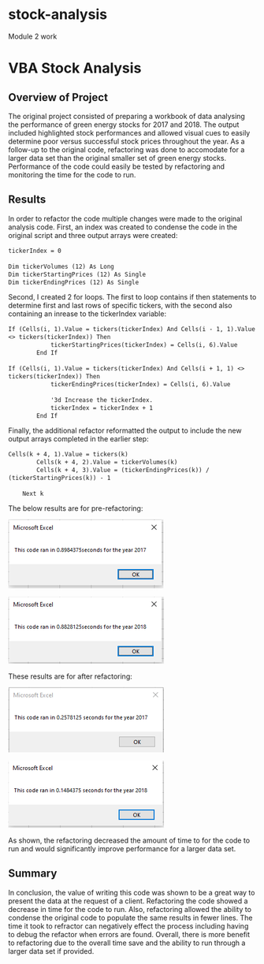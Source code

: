 # stock-analysis
Module 2 work
# VBA Stock Analysis

## Overview of Project
The original project consisted of preparing a workbook of data analysing the performance of green energy stocks for 2017 and 2018.
The output included highlighted stock performances and allowed visual cues to easily determine poor versus successful stock prices throughout the year.
As a follow-up to the original code, refactoring was done to accomodate for a larger data set than the original smaller set of green energy stocks.
Performance of the code could easily be tested by refactoring and monitoring the time for the code to run.

## Results
In order to refactor the code multiple changes were made to the original analysis code.
First, an index was created to condense the code in the original script and three output arrays were created:
```
tickerIndex = 0

Dim tickerVolumes (12) As Long
Dim tickerStartingPrices (12) As Single
Dim tickerEndingPrices (12) As Single

```
Second, I created 2 for loops. The first to loop contains if then statements to determine first and last rows of specific tickers, with the second also containing an inrease to the tickerIndex variable:
```
If (Cells(i, 1).Value = tickers(tickerIndex) And Cells(i - 1, 1).Value <> tickers(tickerIndex)) Then
            tickerStartingPrices(tickerIndex) = Cells(i, 6).Value
        End If

If (Cells(i, 1).Value = tickers(tickerIndex) And Cells(i + 1, 1) <> tickers(tickerIndex)) Then
            tickerEndingPrices(tickerIndex) = Cells(i, 6).Value

            '3d Increase the tickerIndex.
            tickerIndex = tickerIndex + 1
        End If
```

Finally, the additional refactor reformatted the output to include the new output arrays completed in the earlier step:
```
Cells(k + 4, 1).Value = tickers(k)
        Cells(k + 4, 2).Value = tickerVolumes(k)
        Cells(k + 4, 3).Value = (tickerEndingPrices(k)) / (tickerStartingPrices(k)) - 1
        
    Next k
```

The below results are for pre-refactoring:

![2017](https://github.com/rbinghamjr/stock-analysis/blob/main/Pre_Refactor_Runtime_2017.PNG)

![2018](https://github.com/rbinghamjr/stock-analysis/blob/main/Pre_Refactor_Runtime_2018.PNG)

These results are for after refactoring:

![2017](https://github.com/rbinghamjr/stock-analysis/blob/main/VBA_Challenge_2017.PNG)

![2018](https://github.com/rbinghamjr/stock-analysis/blob/main/VBA_Challenge_2018.PNG)

As shown, the refactoring decreased the amount of time to for the code to run and would significantly improve performance for a larger data set.

## Summary
In conclusion, the value of writing this code was shown to be a great way to present the data at the request of a client.
Refactoring the code showed a decrease in time for the code to run. Also, refactoring allowed the ability to condense the original code to populate the same results in fewer lines.
The time it took to refractor can negatively effect the process including having to debug the refactor when errors are found.
Overall, there is more benefit to refactoring due to the overall time save and the ability to run through a larger data set if provided.
